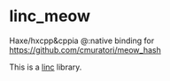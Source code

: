 # linc_meow
Haxe/hxcpp&cppia @:native binding for https://github.com/cmuratori/meow_hash

This is a [linc](http://snowkit.github.io/linc/) library.
